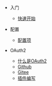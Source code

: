 * 入门
  * [快速开始](quickstart.md)

* 配置
  * [配置项](configuration.md)

* OAuth2
  * [什么是OAuth2](oauth2.md)
  * [Github](oauth2-github.md)
  * [Gitee](oauth2-gitee.md)
  * [插件编写](write-a-oauth2-plugin.md)
